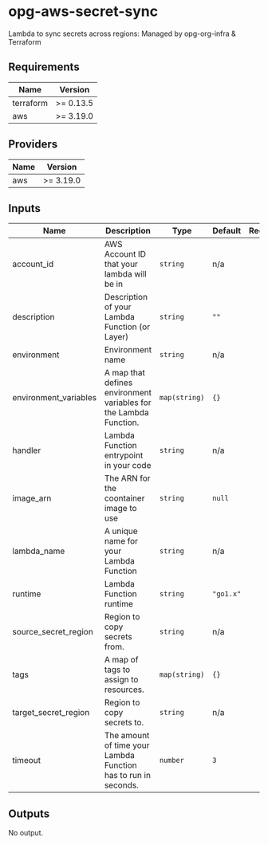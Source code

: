 # opg-aws-secret-sync
Lambda to sync secrets across regions: Managed by opg-org-infra &amp; Terraform

<!-- BEGINNING OF PRE-COMMIT-TERRAFORM DOCS HOOK -->
## Requirements

| Name | Version |
|------|---------|
| terraform | >= 0.13.5 |
| aws | >= 3.19.0 |

## Providers

| Name | Version |
|------|---------|
| aws | >= 3.19.0 |

## Inputs

| Name | Description | Type | Default | Required |
|------|-------------|------|---------|:--------:|
| account\_id | AWS Account ID that your lambda will be in | `string` | n/a | yes |
| description | Description of your Lambda Function (or Layer) | `string` | `""` | no |
| environment | Environment name | `string` | n/a | yes |
| environment\_variables | A map that defines environment variables for the Lambda Function. | `map(string)` | `{}` | no |
| handler | Lambda Function entrypoint in your code | `string` | n/a | yes |
| image\_arn | The ARN for the coontainer image to use | `string` | `null` | no |
| lambda\_name | A unique name for your Lambda Function | `string` | n/a | yes |
| runtime | Lambda Function runtime | `string` | `"go1.x"` | no |
| source\_secret\_region | Region to copy secrets from. | `string` | n/a | yes |
| tags | A map of tags to assign to resources. | `map(string)` | `{}` | no |
| target\_secret\_region | Region to copy secrets to. | `string` | n/a | yes |
| timeout | The amount of time your Lambda Function has to run in seconds. | `number` | `3` | no |

## Outputs

No output.

<!-- END OF PRE-COMMIT-TERRAFORM DOCS HOOK -->
